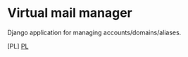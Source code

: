 # Virtual mail manager

Django application for managing accounts/domains/aliases.

[PL] [PL](https://blog.codeasap.pl/posts/vmapp/1-setup/)
